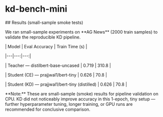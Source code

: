 # kd-bench-mini

\## Results (small-sample smoke tests)



We ran small-sample experiments on \*\*AG News\*\* (2000 train samples) to validate the reproducible KD pipeline.



| Model | Eval Accuracy | Train Time (s) |

|---|---:|---:|

| Teacher — distilbert-base-uncased | 0.719 | 310.8 |

| Student (CE) — prajjwal1/bert-tiny | 0.626 | 70.8 |

| Student (KD) — prajjwal1/bert-tiny (distilled) | 0.626 | 70.8 |



\*\*Note:\*\* These are small-sample (smoke) results for pipeline validation on CPU. KD did not noticeably improve accuracy in this 1-epoch, tiny setup — further hyperparameter tuning, longer training, or GPU runs are recommended for conclusive comparison.



